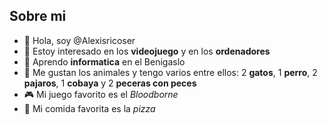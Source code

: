 ## Sobre mi ##
- 👋 Hola, soy @Alexisricoser
- 👀 Estoy interesado en los **videojuego** y en los **ordenadores**
- 🌱 Aprendo **informatica** en el Benigaslo
- 🐶 Me gustan los animales y tengo varios entre ellos: 2 **gatos**, 1 **perro**, 2 **pajaros**, 1 **cobaya** y 2 **peceras con peces**
- 🎮 Mi juego favorito es el _Bloodborne_
- 🍕 Mi comida favorita es la _pizza_

<!---
Alexisricoser/Alexisricoser is a ✨ special ✨ repository because its `README.md` (this file) appears on your GitHub profile.
You can click the Preview link to take a look at your changes.
--->

